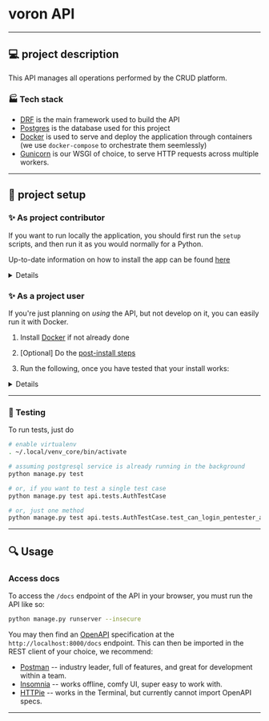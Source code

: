# voron API

---

## 💻 project description

This API manages all operations performed by the CRUD platform.

### 🏭 Tech stack

- [DRF](https://www.django-rest-framework.org/) is the main framework used to build the API
- [Postgres](https://www.postgresql.org/) is the database used for this project
- [Docker](https://www.docker.com/) is used to serve and deploy the application through containers (we use `docker-compose` to orchestrate them seemlessly)
- [Gunicorn](https://gunicorn.org/) is our WSGI of choice, to serve HTTP requests across multiple workers.

---

## 📐 project setup

### ✨ As project contributor

If you want to run locally the application, you should first run the `setup` scripts,
and then run it as you would normally for a Python.

Up-to-date information on how to install the app can be found [here](../toolbox/docs/CONTRIBUTE.md)

<details>

> Note: it is recommanded to use [ASDF](https://asdf-vm.com/guide/getting-started.html) to ensure maximum compatibility.
> In our case, we use it to specify the Python version, which is currently `3.10.8`

Install setup:

```bash

# go to the project root directory
cd voron

# setup your own .env file
cp .env-dist .env
vim .env # put your actual .env values here

# add the DOMAIN_NAME value from your .env file in /etc/hosts
# we will use voron.lan in that example
#
# RUN THIS AS ROOT
echo "127.0.0.1   voron.lan" >> /etc/hosts

# run the database setup script:
# - will assume you're running Ubuntu for the postgresql installation etc
# - will automatically install packages, such as Postgresql 15.
#
# [!] if you have another install running on port 5432, it could create conflicts!
./../toolbox/scripts/setup.sh

# create a virtual env
python -m venv ~/.local/venv_core

# enable the virtual env
. ~/.local/venv_core/bin/activate

# install pip dependencies
pip install -r requirements.txt

# migrations should already be done, so you can just run the server
python manage.py runserver 8000

# if you need to create new migrations (make sure postgresql is running and you have your env values set up)
python manage.py makemigrations # OPTIONAL
python manage.py migrate

# or, if you wish to interact with the models directly:
python manage.py shell
```

</details>

### ✨ As a project user

If you're just planning on _using_ the API, but not develop on it, you can easily run it with Docker.

1. Install [Docker](https://docs.docker.com/engine/install/ubuntu/) if not already done

2. [Optional] Do the [post-install steps](https://docs.docker.com/engine/install/linux-postinstall/)

3. Run the following, once you have tested that your install works:

<details>

```bash

# build the image
docker build . -t core

# Optionally, create your own .env file
cp .env-dist .env
vim .env

# add the DOMAIN_NAME value from your .env file in /etc/hosts
# we will use voron.lan in that example
#
#
sudo echo "127.0.0.1   voron.lan" >> /etc/hosts

# run on port 8000 (assuming postgresql daemon is running and migrations have been done)
docker run -p "8000" --env-file .env core

```

</details>

---

### 🧪 Testing

To run tests, just do
```bash
# enable virtualenv
. ~/.local/venv_core/bin/activate

# assuming postgresql service is already running in the background
python manage.py test

# or, if you want to test a single test case
python manage.py test api.tests.AuthTestCase

# or, just one method
python manage.py test api.tests.AuthTestCase.test_can_login_pentester_account
```

---

## 🔍 Usage

### Access docs

To access the `/docs` endpoint of the API in your browser, you must run the API like so:
```bash
python manage.py runserver --insecure
```

You may then find an [OpenAPI](https://www.openapis.org/) specification at the `http://localhost:8000/docs` endpoint.
This can then be imported in the REST client of your choice, we recommend:
- [Postman](https://www.postman.com/) -- industry leader, full of features, and great for development within a team.
- [Insomnia](https://insomnia.rest/) -- works offline, comfy UI, super easy to work with.
- [HTTPie](https://httpie.io/docs/cli) -- works in the Terminal, but currently cannot import OpenAPI specs.

---
